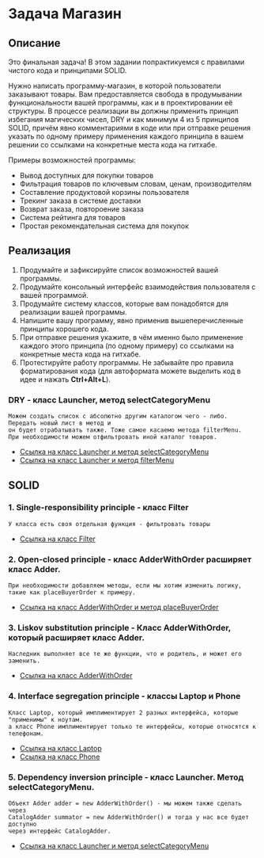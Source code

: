# Задача Магазин

## Описание
Это финальная задача! В этом задании попрактикуемся с правилами чистого кода и принципами SOLID.

Нужно написать программу-магазин, в которой пользователи заказывают товары. Вам предоставляется свобода в продумывании функциональности вашей программы, как и в проектировании её структуры. В процессе реализации вы должны применить принцип избегания магических чисел, DRY и как минимум 4 из 5 принципов SOLID, причём явно комментариями в коде или при отправке решения указать по одному примеру применения каждого принципа в вашем решении со ссылками на конкретные места кода на гитхабе.

Примеры возможностей программы:
* Вывод доступных для покупки товаров
* Фильтрация товаров по ключевым словам, ценам, производителям
* Составление продуктовой корзины пользователя
* Трекинг заказа в системе доставки
* Возврат заказа, повтороение заказа
* Система рейтинга для товаров
* Простая рекомендательная система для покупок

## Реализация
1. Продумайте и зафиксируйте список возможностей вашей программы.
2. Продумайте консольный интерфейс взаимодействия пользователя с вашей программой.
3. Продумайте систему классов, которые вам понадобятся для реализации вашей программы.
4. Напишите вашу программу, явно применив вышеперечисленные принципы хорошего кода.
5. При отправке решения укажите, в чём именно было применение каждого этого принципа (по одному примеру) со ссылками на конкретные места кода на гитхабе.
6. Протестируйте работу программы. Не забывайте про правила форматирования кода (для автоформата можете выделить код в идее и нажать **Ctrl+Alt+L**).

### DRY - класс Launcher, метод selectСategoryMenu
    Можем создать список с абсолютно другим каталогом чего - либо. Передать новый лист в метод и 
    он будет отрабатывать также. Тоже самое касаемо метода filterMenu. 
    При необходимости можем отфильтровать иной каталог товаров.
* [Ссылка на класс Launcher и метод selectСategoryMenu](https://github.com/ischeglov/HW_Magics_DRY_SOLID/blob/f2c2fbfed7683abe65e48e530a4a9785585a15c5/src/main/java/Launcher.java#L60)
* [Ссылка на класс Launcher и метод filterMenu](https://github.com/ischeglov/HW_Magics_DRY_SOLID/blob/f2c2fbfed7683abe65e48e530a4a9785585a15c5/src/main/java/Launcher.java#L89)
## SOLID

### 1. Single-responsibility principle - класс Filter 
    У класса есть своя отдельная функция - фильтровать товары
    
  * [Ссылка на класс Filter](https://github.com/ischeglov/HW_Magics_DRY_SOLID/blob/main/src/main/java/Filter.java)
    
### 2. Open-closed principle - класс AdderWithOrder расширяет класс Adder.
    При необходимости добавляем методы, если мы хотим изменить логику, такие как placeBuyerOrder к примеру.
  * [Ссылка на класс AdderWithOrder и метод placeBuyerOrder](https://github.com/ischeglov/HW_Magics_DRY_SOLID/blob/f2c2fbfed7683abe65e48e530a4a9785585a15c5/src/main/java/AdderWithOrder.java#L21)
  
### 3. Liskov substitution principle - Класс AdderWithOrder, который расширяет класс Adder.
    Наследник выполняет все те же функции, что и родитель, и может его заменить.
  * [Ссылка на класс AdderWithOrder](https://github.com/ischeglov/HW_Magics_DRY_SOLID/blob/main/src/main/java/AdderWithOrder.java)

### 4. Interface segregation principle - классы Laptop и Phone 
    Класс Laptop, который имплиментирует 2 разных интерфейса, которые "применимы" к ноутам.
    а класс Phone имплиментирует только те интерфейсы, которые относятся к телефонам.
  * [Ссылка на класс Laptop](https://github.com/ischeglov/HW_Magics_DRY_SOLID/blob/main/src/main/java/Laptop.java)
  * [Ссылка на класс Phone](https://github.com/ischeglov/HW_Magics_DRY_SOLID/blob/main/src/main/java/Phone.java)

### 5. Dependency inversion principle - класс Launcher. Метод selectСategoryMenu.
    Oбъект Adder adder = new AdderWithOrder() - мы можем также сделать через 
    CatalogAdder summator = new AdderWithOrder() и тогда у нас все будет доступно 
    через интерфейс CatalogAdder.
  * [Ссылка на класс Launcher и метод selectСategoryMenu](https://github.com/ischeglov/HW_Magics_DRY_SOLID/blob/f2c2fbfed7683abe65e48e530a4a9785585a15c5/src/main/java/Launcher.java#L70)
